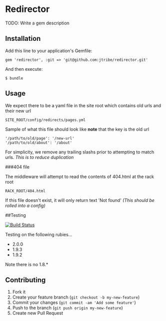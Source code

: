 # Redirector

TODO: Write a gem description

## Installation

Add this line to your application's Gemfile:

    gem 'redirector', :git => 'git@github.com:jtribe/redirector.git'

And then execute:

    $ bundle


## Usage

We expect there to be a yaml file in the site root
which contains old urls and their new url

    SITE_ROOT/config/redirects/pages.yml
    
Sample of what this file should look like
**note** that the key is the old url

    '/path/to/old/page': '/new-url'
    '/path/to/old/about': '/about'
    
    
For simplicity, we remove any trailing slashs prior to attempting to match urls. 
*This is to reduce duplication*


###404 file

The middleware will attempt to read the contents of 404.html at the rack root

    RACK_ROOT/404.html

If this file doesn't exist, it will only return text 'Not found'
*(This should be rolled into a config)*


##Testing

[![Build Status](https://travis-ci.org/jtribe/redirector.png?branch=master)](https://travis-ci.org/jtribe/redirector)

Testing on the following rubies... 
                                   
* 2.0.0                            
* 1.9.3                            
* 1.9.2                            

Note there is no 1.8.*


## Contributing

1. Fork it
2. Create your feature branch (`git checkout -b my-new-feature`)
3. Commit your changes (`git commit -am 'Add some feature'`)
4. Push to the branch (`git push origin my-new-feature`)
5. Create new Pull Request
